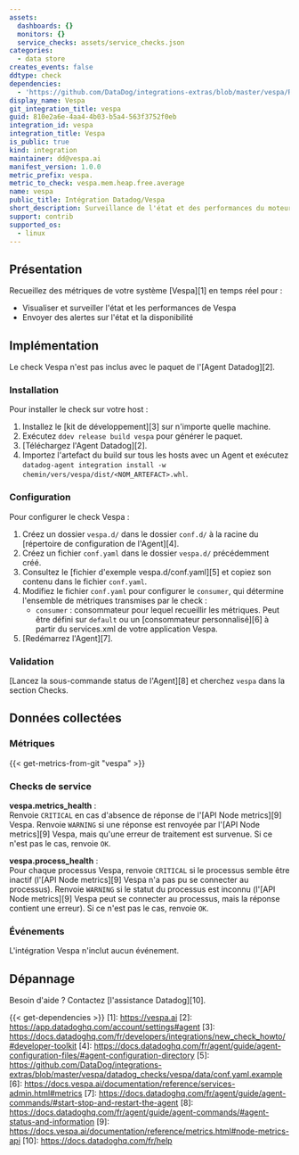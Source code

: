 ```yaml
---
assets:
  dashboards: {}
  monitors: {}
  service_checks: assets/service_checks.json
categories:
  - data store
creates_events: false
ddtype: check
dependencies:
  - 'https://github.com/DataDog/integrations-extras/blob/master/vespa/README.md'
display_name: Vespa
git_integration_title: vespa
guid: 810e2a6e-4aa4-4b03-b5a4-563f3752f0eb
integration_id: vespa
integration_title: Vespa
is_public: true
kind: integration
maintainer: dd@vespa.ai
manifest_version: 1.0.0
metric_prefix: vespa.
metric_to_check: vespa.mem.heap.free.average
name: vespa
public_title: Intégration Datadog/Vespa
short_description: Surveillance de l'état et des performances du moteur de traitement big data Vespa
support: contrib
supported_os:
  - linux
---
```

## Présentation

Recueillez des métriques de votre système [Vespa][1] en temps réel pour :

* Visualiser et surveiller l'état et les performances de Vespa
* Envoyer des alertes sur l'état et la disponibilité

## Implémentation

Le check Vespa n'est pas inclus avec le paquet de l'[Agent Datadog][2].

### Installation

Pour installer le check sur votre host :

1. Installez le [kit de développement][3] sur n'importe quelle machine.
2. Exécutez `ddev release build vespa` pour générer le paquet.
3. [Téléchargez l'Agent Datadog][2].
4. Importez l'artefact du build sur tous les hosts avec un Agent et exécutez 
   `datadog-agent integration install -w chemin/vers/vespa/dist/<NOM_ARTEFACT>.whl`.


### Configuration

Pour configurer le check Vespa :

1. Créez un dossier `vespa.d/` dans le dossier `conf.d/` à la racine du [répertoire de configuration de l'Agent][4].
2. Créez un fichier `conf.yaml` dans le dossier `vespa.d/` précédemment créé.
3. Consultez le [fichier d'exemple vespa.d/conf.yaml][5] et copiez son contenu dans le fichier `conf.yaml`.
4. Modifiez le fichier `conf.yaml` pour configurer le `consumer`, qui détermine l'ensemble de métriques transmises par le check :
    * `consumer` : consommateur pour lequel recueillir les métriques. Peut être défini sur `default` ou un [consommateur personnalisé][6]
                  à partir du services.xml de votre application Vespa.
5. [Redémarrez l'Agent][7].


### Validation

[Lancez la sous-commande status de l'Agent][8] et cherchez `vespa` dans la section Checks.

## Données collectées

### Métriques
{{< get-metrics-from-git "vespa" >}}


### Checks de service

**vespa.metrics_health** :<br>
Renvoie `CRITICAL` en cas d'absence de réponse de l'[API Node metrics][9] Vespa. Renvoie `WARNING` si une
réponse est renvoyée par l'[API Node metrics][9] Vespa, mais qu'une erreur de traitement est survenue. Si ce n'est pas le cas, renvoie `OK`.

**vespa.process_health** :<br>
Pour chaque processus Vespa, renvoie `CRITICAL` si le processus semble être inactif (l'[API Node metrics][9] Vespa n'a pas pu se connecter au processus).
Renvoie `WARNING` si le statut du processus est inconnu (l'[API Node metrics][9] Vespa peut se connecter au processus, mais
la réponse contient une erreur). Si ce n'est pas le cas, renvoie `OK`.

### Événements

L'intégration Vespa n'inclut aucun événement.

## Dépannage

Besoin d'aide ? Contactez [l'assistance Datadog][10].



{{< get-dependencies >}}
[1]: https://vespa.ai
[2]: https://app.datadoghq.com/account/settings#agent
[3]: https://docs.datadoghq.com/fr/developers/integrations/new_check_howto/#developer-toolkit
[4]: https://docs.datadoghq.com/fr/agent/guide/agent-configuration-files/#agent-configuration-directory
[5]: https://github.com/DataDog/integrations-extras/blob/master/vespa/datadog_checks/vespa/data/conf.yaml.example
[6]: https://docs.vespa.ai/documentation/reference/services-admin.html#metrics
[7]: https://docs.datadoghq.com/fr/agent/guide/agent-commands/#start-stop-and-restart-the-agent
[8]: https://docs.datadoghq.com/fr/agent/guide/agent-commands/#agent-status-and-information
[9]: https://docs.vespa.ai/documentation/reference/metrics.html#node-metrics-api
[10]: https://docs.datadoghq.com/fr/help
